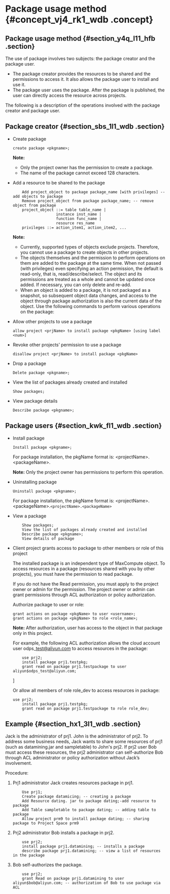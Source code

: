 # Package usage method {#concept_vj4_rk1_wdb .concept}

## Package usage method {#section_y4q_l11_hfb .section}

The use of package involves two subjects: the package creator and the package user.

-   The package creator provides the resources to be shared and the permissions to access it. It also allows the package user to install and use it.
-   The package user uses the package. After the package is published, the user can directly access the resource across projects.

The following is a description of the operations involved with the package creator and package user.

## Package creator {#section_sbs_1l1_wdb .section}

-   Create package

    ```
    create package <pkgname>;
    ```

    **Note:** 

    -   Only the project owner has the permission to create a package.
    -   The name of the package cannot exceed 128 characters.
-   Add a resource to be shared to the package

    ```
        Add project_object to package package_name [with privileges] -- add objects to package
        Remove project_object from package package_name; -- remove object from package
        project_object ::= table table_name |
                       instance inst_name |
                       function func_name |
                       resource res_name
        privileges ::= action_item1, action_item2, ...
    ```

    **Note:** 

    -   Currently, supported types of objects exclude projects. Therefore, you cannot use a package to create objects in other projects.
    -   The objects themselves and the permission to perform operations on them are added to the package at the same time. When not passed \(with privileges\) even specifying an action permission, the default is read-only, that is, read/describe/select. The object and its permissions are treated as a whole and cannot be updated once added. If necessary, you can only delete and re-add.
    -   When an object is added to a package, it is not packaged as a snapshot, so subsequent object data changes, and access to the object through package authorization is also the current data of the object.
    Use the following commands to perform various operations on the package:

-   Allow other projects to use a package

    ```
    allow project <prjName> to install package <pkgName> [using label <num>]
    ```

-   Revoke other projects’ permission to use a package

    ```
    disallow project <prjName> to install package <pkgName>
    ```

-   Drop a package

    ```
    Delete package <pkgname>;
    ```

-   View the list of packages already created and installed

    ```
    Show packages;
    ```

-   View package details

    ```
    Describe package <pkgname>;
    ```


## Package users {#section_kwk_fl1_wdb .section}

-   Install package

    ```
    Install package <pkgname>;
    ```

    For package installation, the pkgName format is: <projectName\>.<packageName\>.

    **Note:** Only the project owner has permissions to perform this operation.

-   Uninstalling package

    ```
    Uninstall package <pkgname>;
    ```

    For package installation, the pkgName format is: <projectName\>.<packageName\>.`<projectName>.<packageName>`

-   View a package

    ```
        Show packages;
        View the list of packages already created and installed
        Describe package <pkgname>;
        View details of package
    
    ```

-   Client project grants access to package to other members or role of this project

    The installed package is an independent type of MaxCompute object. To access resources in a package \(resources shared with you by other projects\), you must have the permission to read package.

    If you do not have the Read permission, you must apply to the project owner or admin for the permission. The project owner or admin can grant permissions through ACL authorization or policy authorization.

    Authorize package to user or role:

    ```
    grant actions on package <pkgName> to user <username>;
    grant actions on package <pkgName> to role <role_name>;
    ```

    **Note:** After authorization, user has access to the object in that package only in this project.

    For example, the following ACL authorization allows the cloud account user odps\_test@aliyun.com to access resources in the package:

    ```
        use prj2;
        install package prj1.testpkg;
        grant read on package prj1.testpackage to user aliyun$odps_test@aliyun.com;
    ```

    \]

    Or allow all members of role role\_dev to access resources in package:

    ```
    use prj2;
        install package prj1.testpkg;
        grant read on package prj1.testpackage to role role_dev;
    ```


## Example {#section_hx1_3l1_wdb .section}

Jack is the administrator of prj1. John is the administrator of prj2. To address some business needs, Jack wants to share some resources of prj1 \(such as datamining.jar and sampletable\) to John's prj2. If prj2 user Bob must access these resources, the prj2 administrator can self-authorize Bob through ACL administrator or policy authorization without Jack’s involvement.

Procedure:

1.  Prj1 administrator Jack creates resources package in prj1.

    ```
        Use prj1;
        Create package datamicing; -- creating a package
        Add Resource dating. jar to package dating;-add resource to package
        Add Table sampletable to package dating; -- adding table to package
        Allow project prm9 to install package dating; -- sharing package to Project Space prm9
    ```

2.  Prj2 administrator Bob installs a package in prj2.

    ```
        use prj2;
        install package prj1.datamining; -- installs a package
        describe package prj1.datamining; -- view a list of resources in the package
    ```

3.  Bob self-authorizes the package.

    ```
        use prj2;
        grant Read on package prj1.datamining to user aliyun$bob@aliyun.com; -- authorization of Bob to use package via ACL
    ```


